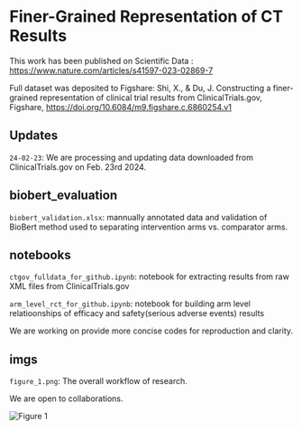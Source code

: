 # Finer-Grained Representation of CT Results

This work has been published on Scientific Data : https://www.nature.com/articles/s41597-023-02869-7

Full dataset was deposited to Figshare: Shi, X., & Du, J. Constructing a finer-grained representation of clinical trial results from ClinicalTrials.gov, Figshare, https://doi.org/10.6084/m9.figshare.c.6860254.v1

## Updates

```24-02-23```: We are processing and updating data downloaded from ClinicalTrials.gov on Feb. 23rd 2024. 


## biobert_evaluation

```biobert_validation.xlsx```: mannually annotated data and validation of BioBert method used to separating intervention arms vs. comparator arms.

## notebooks

```ctgov_fulldata_for_github.ipynb```: notebook for extracting results from raw XML files from ClinicalTrials.gov

```arm_level_rct_for_github.ipynb```: notebook for building arm level relatioonships of efficacy and safety(serious adverse events) results

We are working on provide more concise codes for reproduction and clarity.

## imgs

```figure_1.png```: The overall workflow of research.

We are open to collaborations.

![Figure 1](https://github.com/xuanyshi/clinical-trials-finer-grained-representation/blob/main/imgs/figure_1.png)